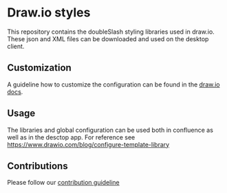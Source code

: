 # Draw.io styles

This repository contains the doubleSlash styling libraries used in draw.io. These json and XML files can be downloaded and used on the desktop client. 

## Customization

A guideline how to customize the configuration can be found in the [draw.io docs](https://www.drawio.com/doc/faq/configure-diagram-editor).

## Usage

The libraries and global configuration can be used both in confluence as well as in the desctop app. For reference see https://www.drawio.com/blog/configure-template-library

## Contributions

Please follow our [contribution guideline](CONTRIBUTING.md)
